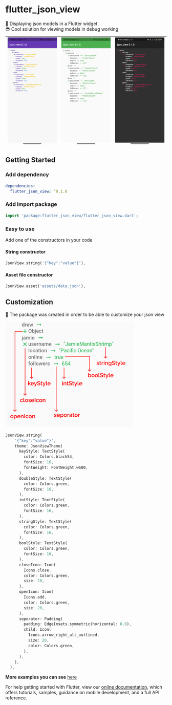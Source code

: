 # flutter_json_view

👀 Displaying json models in a Flutter widget<br>
😎 Cool solution for viewing models in debug working


| ![Image](/example/repo/example_mov.gif) | ![Image](/example/repo/example1.jpg) | ![Image](/example/repo/example3.jpg) | 
| :------------: | :------------: | :------------: |


## Getting Started

### Add dependency

```yaml
dependencies:
  flutter_json_view: ^0.1.0
```

### Add import package

```dart
import 'package:flutter_json_view/flutter_json_view.dart';
```

### Easy to use

Add one of the constructors in your code

#### String constructor

```dart
JsonView.string('{"key":"value"}'),
```

#### Asset file constructor

```dart
JsonView.asset('assets/data.json'),
```

## Customization
🎨 The package was created in order to be able to customize your json view

<img src="./example/repo/customization_example.jpg" alt="drawing" width="400"/>

```dart
JsonView.string(
    '{"key":"value"}',
    theme: JsonViewTheme(
      keyStyle: TextStyle(
        color: Colors.black54,
        fontSize: 16,
        fontWeight: FontWeight.w600,
      ),
      doubleStyle: TextStyle(
        color: Colors.green,
        fontSize: 16,
      ),
      intStyle: TextStyle(
        color: Colors.green,
        fontSize: 16,
      ),
      stringStyle: TextStyle(
        color: Colors.green,
        fontSize: 16,
      ),
      boolStyle: TextStyle(
        color: Colors.green,
        fontSize: 16,
      ),
      closeIcon: Icon(
        Icons.close,
        color: Colors.green,
        size: 20,
      ),
      openIcon: Icon(
        Icons.add,
        color: Colors.green,
        size: 20,
      ),
      seporator: Padding(
        padding: EdgeInsets.symmetric(horizontal: 8.0),
        child: Icon(
          Icons.arrow_right_alt_outlined,
          size: 20,
          color: Colors.green,
        ),
      ),
    ),
  ),
```

**More examples you can see** [here](/example/lib/examples)

For help getting started with Flutter, view our 
[online documentation](https://flutter.dev/docs), which offers tutorials, 
samples, guidance on mobile development, and a full API reference.
